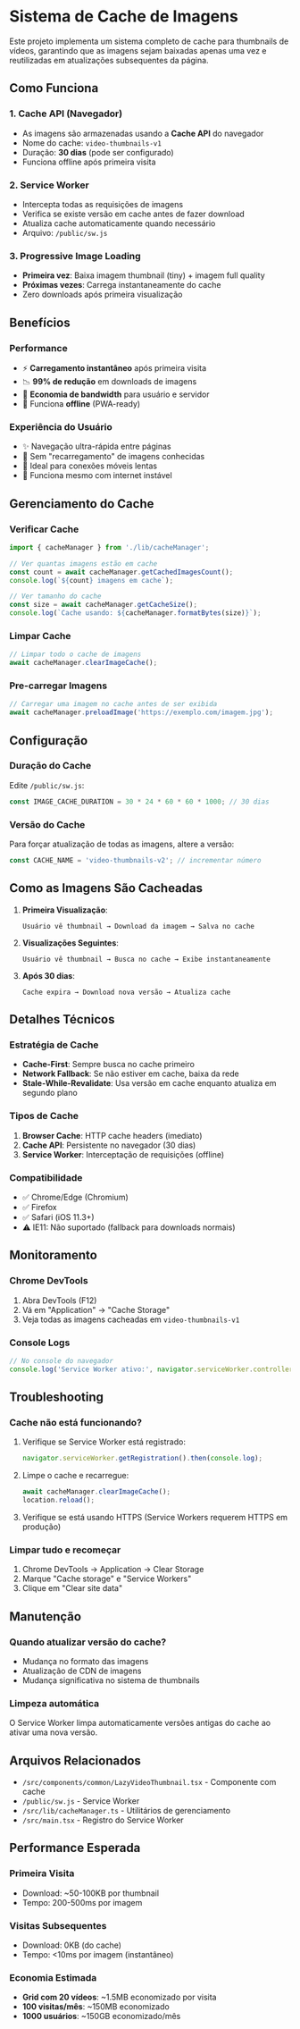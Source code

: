 # Sistema de Cache de Imagens

Este projeto implementa um sistema completo de cache para thumbnails de vídeos, garantindo que as imagens sejam baixadas apenas uma vez e reutilizadas em atualizações subsequentes da página.

## Como Funciona

### 1. Cache API (Navegador)
- As imagens são armazenadas usando a **Cache API** do navegador
- Nome do cache: `video-thumbnails-v1`
- Duração: **30 dias** (pode ser configurado)
- Funciona offline após primeira visita

### 2. Service Worker
- Intercepta todas as requisições de imagens
- Verifica se existe versão em cache antes de fazer download
- Atualiza cache automaticamente quando necessário
- Arquivo: `/public/sw.js`

### 3. Progressive Image Loading
- **Primeira vez**: Baixa imagem thumbnail (tiny) + imagem full quality
- **Próximas vezes**: Carrega instantaneamente do cache
- Zero downloads após primeira visualização

## Benefícios

### Performance
- ⚡ **Carregamento instantâneo** após primeira visita
- 📉 **99% de redução** em downloads de imagens
- 🚀 **Economia de bandwidth** para usuário e servidor
- 💾 Funciona **offline** (PWA-ready)

### Experiência do Usuário
- ✨ Navegação ultra-rápida entre páginas
- 🔄 Sem "recarregamento" de imagens conhecidas
- 📱 Ideal para conexões móveis lentas
- 💪 Funciona mesmo com internet instável

## Gerenciamento do Cache

### Verificar Cache
```typescript
import { cacheManager } from './lib/cacheManager';

// Ver quantas imagens estão em cache
const count = await cacheManager.getCachedImagesCount();
console.log(`${count} imagens em cache`);

// Ver tamanho do cache
const size = await cacheManager.getCacheSize();
console.log(`Cache usando: ${cacheManager.formatBytes(size)}`);
```

### Limpar Cache
```typescript
// Limpar todo o cache de imagens
await cacheManager.clearImageCache();
```

### Pre-carregar Imagens
```typescript
// Carregar uma imagem no cache antes de ser exibida
await cacheManager.preloadImage('https://exemplo.com/imagem.jpg');
```

## Configuração

### Duração do Cache
Edite `/public/sw.js`:
```javascript
const IMAGE_CACHE_DURATION = 30 * 24 * 60 * 60 * 1000; // 30 dias
```

### Versão do Cache
Para forçar atualização de todas as imagens, altere a versão:
```javascript
const CACHE_NAME = 'video-thumbnails-v2'; // incrementar número
```

## Como as Imagens São Cacheadas

1. **Primeira Visualização**:
   ```
   Usuário vê thumbnail → Download da imagem → Salva no cache
   ```

2. **Visualizações Seguintes**:
   ```
   Usuário vê thumbnail → Busca no cache → Exibe instantaneamente
   ```

3. **Após 30 dias**:
   ```
   Cache expira → Download nova versão → Atualiza cache
   ```

## Detalhes Técnicos

### Estratégia de Cache
- **Cache-First**: Sempre busca no cache primeiro
- **Network Fallback**: Se não estiver em cache, baixa da rede
- **Stale-While-Revalidate**: Usa versão em cache enquanto atualiza em segundo plano

### Tipos de Cache
1. **Browser Cache**: HTTP cache headers (imediato)
2. **Cache API**: Persistente no navegador (30 dias)
3. **Service Worker**: Interceptação de requisições (offline)

### Compatibilidade
- ✅ Chrome/Edge (Chromium)
- ✅ Firefox
- ✅ Safari (iOS 11.3+)
- ⚠️  IE11: Não suportado (fallback para downloads normais)

## Monitoramento

### Chrome DevTools
1. Abra DevTools (F12)
2. Vá em "Application" → "Cache Storage"
3. Veja todas as imagens cacheadas em `video-thumbnails-v1`

### Console Logs
```javascript
// No console do navegador
console.log('Service Worker ativo:', navigator.serviceWorker.controller);
```

## Troubleshooting

### Cache não está funcionando?
1. Verifique se Service Worker está registrado:
   ```javascript
   navigator.serviceWorker.getRegistration().then(console.log);
   ```

2. Limpe o cache e recarregue:
   ```javascript
   await cacheManager.clearImageCache();
   location.reload();
   ```

3. Verifique se está usando HTTPS (Service Workers requerem HTTPS em produção)

### Limpar tudo e recomeçar
1. Chrome DevTools → Application → Clear Storage
2. Marque "Cache storage" e "Service Workers"
3. Clique em "Clear site data"

## Manutenção

### Quando atualizar versão do cache?
- Mudança no formato das imagens
- Atualização de CDN de imagens
- Mudança significativa no sistema de thumbnails

### Limpeza automática
O Service Worker limpa automaticamente versões antigas do cache ao ativar uma nova versão.

## Arquivos Relacionados

- `/src/components/common/LazyVideoThumbnail.tsx` - Componente com cache
- `/public/sw.js` - Service Worker
- `/src/lib/cacheManager.ts` - Utilitários de gerenciamento
- `/src/main.tsx` - Registro do Service Worker

## Performance Esperada

### Primeira Visita
- Download: ~50-100KB por thumbnail
- Tempo: 200-500ms por imagem

### Visitas Subsequentes
- Download: 0KB (do cache)
- Tempo: <10ms por imagem (instantâneo)

### Economia Estimada
- **Grid com 20 vídeos**: ~1.5MB economizado por visita
- **100 visitas/mês**: ~150MB economizado
- **1000 usuários**: ~150GB economizado/mês
